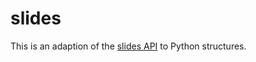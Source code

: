# slides

This is an adaption of the [slides API](https://developers.google.com/workspace/slides/api/reference/rest/) to Python structures.
